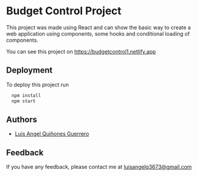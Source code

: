 
# Budget Control Project

This project was made using React and can show the basic way to create a web application using components, some hooks and conditional loading of components.

You can see this project on https://budgetcontrol1.netlify.app

## Deployment

To deploy this project run

```bash
  npm install
  npm start
```

  
## Authors

- [Luis Angel Quiñones Guerrero](https://github.com/luisangelq)

  
## Feedback

If you have any feedback, please contact me at luisangelq3673@gmail.com

  
